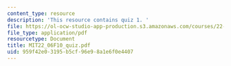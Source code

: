 ```yaml
---
content_type: resource
description: 'This resource contains quiz 1. '
file: https://ol-ocw-studio-app-production.s3.amazonaws.com/courses/22-06-engineering-of-nuclear-systems-fall-2010/959f42e03195b5cf96e98a1e6f0e4407_MIT22_06F10_quiz.pdf
file_type: application/pdf
resourcetype: Document
title: MIT22_06F10_quiz.pdf
uid: 959f42e0-3195-b5cf-96e9-8a1e6f0e4407
---
```

